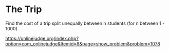 # The Trip
Find the cost of a trip split unequally between n students (for n between 1 - 1000).

https://onlinejudge.org/index.php?option=com_onlinejudge&Itemid=8&page=show_problem&problem=1078
